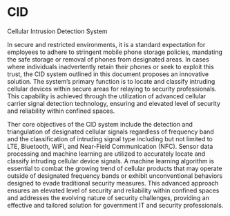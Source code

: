 # CID
Cellular Intrusion Detection System

In secure and restricted environments, it is a standard expectation for employees to adhere to stringent mobile phone storage policies, mandating the safe storage or removal of phones from designated areas. In cases where individuals inadvertently retain their phones or seek to exploit this trust, the CID system outlined in this document proposes an innovative solution. The system’s primary function is to locate and classify intruding cellular devices within secure areas for relaying to security professionals. This capability is achieved through the utilization of advanced cellular carrier signal detection technology, ensuring and elevated level of security and reliability within confined spaces.

Ther core objectives of the CID system include the detection and triangulation of designated cellular signals regardless of frequency band and the classification of intruding signal type including but not limited to LTE, Bluetooth, WiFi, and Near-Field Communication (NFC). Sensor data processing and machine learning are utilized to accurately locate and classify intruding cellular device signals. A machine learning algorithm is essential to combat the growing trend of cellular products that may operate outside of designated frequency bands or exhibit unconventional behaviors designed to evade traditional security measures. This advanced approach ensures an elevated level of security and reliability within confined spaces and addresses the evolving nature of security challenges, providing an effective and tailored solution for government IT and security professionals.
